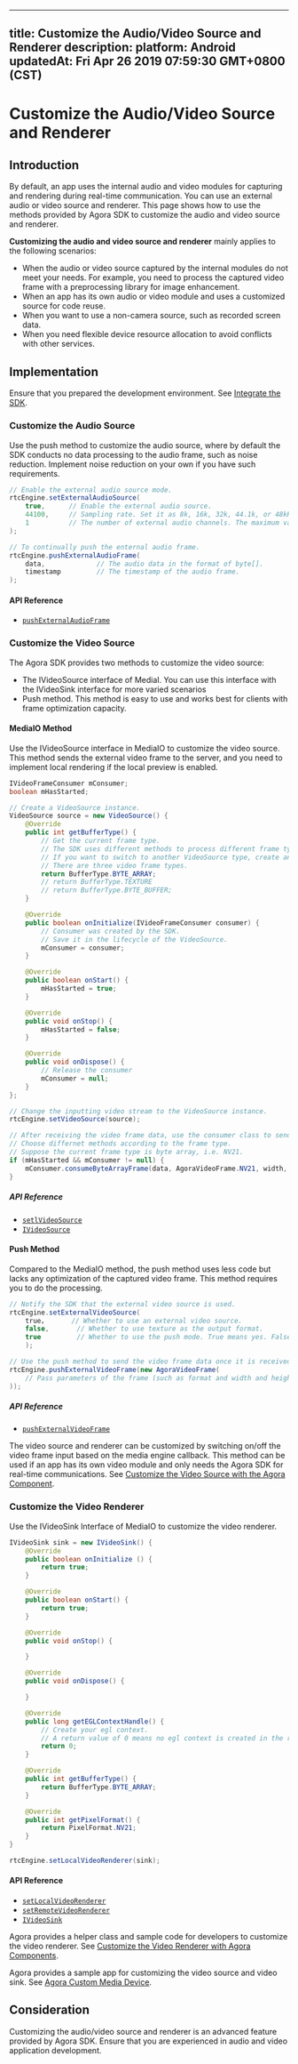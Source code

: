 
---
title: Customize the Audio/Video Source and Renderer
description: 
platform: Android
updatedAt: Fri Apr 26 2019 07:59:30 GMT+0800 (CST)
---
# Customize the Audio/Video Source and Renderer
## Introduction

By default, an app uses the internal audio and video modules for capturing and rendering during real-time communication. You can use an external audio or video source and renderer. This page shows how to use the methods provided by Agora SDK to customize the audio and video source and renderer.

**Customizing the audio and video source and renderer** mainly applies to the following scenarios:

* When the audio or video source captured by the internal modules do not meet your needs. For example, you need to process the captured video frame with a preprocessing library for image enhancement.
* When an app has its own audio or video module and uses a customized source for code reuse.
* When you want to use a non-camera source, such as recorded screen data.
* When you need flexible device resource allocation to avoid conflicts with other services.

## Implementation

Ensure that you prepared the development environment. See [Integrate the SDK](../../en/Video/android_video.md).

### Customize the Audio Source

Use the push method to customize the audio source, where by default the SDK conducts no data processing to the audio frame, such as noise reduction. Implement noise reduction on your own if you have such requirements.

```java
// Enable the external audio source mode.
rtcEngine.setExternalAudioSource(
	true,      // Enable the external audio source.
	44100,     // Sampling rate. Set it as 8k, 16k, 32k, 44.1k, or 48kHz.
	1          // The number of external audio channels. The maximum value is 2.
);

// To continually push the enternal audio frame.
rtcEngine.pushExternalAudioFrame(
	data,             // The audio data in the format of byte[].
	timestamp         // The timestamp of the audio frame.
);
```


#### API Reference
*  [`pushExternalAudioFrame`](https://docs.agora.io/en/Video/API%20Reference/java/classio_1_1agora_1_1rtc_1_1_rtc_engine.html#a9e219a679d066cfc2544b5e8f9d4d69f)

### Customize the Video Source

The Agora SDK provides two methods to customize the video source:

- The IVideoSource interface of MediaI. You can use this interface with the IVideoSink interface for more varied scenarios
- Push method. This method is easy to use and works best for clients with frame optimization capacity.

#### MediaIO Method

Use the IVideoSource interface in MediaIO to customize the video source. This method sends the external video frame to the server, and you need to implement local rendering if the local preview is enabled.

```java
IVideoFrameConsumer mConsumer;
boolean mHasStarted;

// Create a VideoSource instance.
VideoSource source = new VideoSource() {
	@Override
	public int getBufferType() {
		// Get the current frame type. 
		// The SDK uses different methods to process different frame types.
		// If you want to switch to another VideoSource type, create another instance.
		// There are three video frame types.
		return BufferType.BYTE_ARRAY;
		// return BufferType.TEXTURE
		// return BufferType.BYTE_BUFFER;
	}

	@Override
 	public boolean onInitialize(IVideoFrameConsumer consumer) {
		// Consumer was created by the SDK.
		// Save it in the lifecycle of the VideoSource.
		mConsumer = consumer;
	}

	@Override
 	public boolean onStart() {
		mHasStarted = true;
	}

	@Override
  	public void onStop() {
		mHasStarted = false;
	}

	@Override
 	public void onDispose() {
		// Release the consumer
		mConsumer = null;
	}
};

// Change the inputting video stream to the VideoSource instance.
rtcEngine.setVideoSource(source);

// After receiving the video frame data, use the consumer class to send the data.
// Choose differnet methods according to the frame type.
// Suppose the current frame type is byte array, i.e. NV21.
if (mHasStarted && mConsumer != null) {
	mConsumer.consumeByteArrayFrame(data, AgoraVideoFrame.NV21, width, height, rotation, timestamp);
}
```

##### API Reference

* [`setlVideoSource`](https://docs.agora.io/en/Video/API%20Reference/java/classio_1_1agora_1_1rtc_1_1_rtc_engine.html#aa240e991d12b5240fc5fd362cbc0d521)
* [`IVideoSource`](https://docs.agora.io/en/Video/API%20Reference/java/interfaceio_1_1agora_1_1rtc_1_1mediaio_1_1_i_video_source.html)

#### Push Method

Compared to the MediaIO method, the push method uses less code but lacks any optimization of the captured video frame. This method requires you to do the processing.

```java
// Notify the SDK that the external video source is used.
rtcEngine.setExternalVideoSource(
    true，      // Whether to use an external video source.
    false,       // Whether to use texture as the output format.
    true         // Whether to use the push mode. True means yes. False means to use the pull mode, which is not supported.
    );

// Use the push method to send the video frame data once it is received.
rtcEngine.pushExternalVideoFrame(new AgoraVideoFrame(
    // Pass parameters of the frame (such as format and width and height) in the AgoraVideoFrame construct.
));
```

##### API Reference
* [`pushExternalVideoFrame`](https://docs.agora.io/en/Video/API%20Reference/java/classio_1_1agora_1_1rtc_1_1_rtc_engine.html#a6e7327f4449800a2c2ddc200eb2c0386)

The video source and renderer can be customized by switching on/off the video frame input based on the media engine callback. This method can be used if an app has its own video module and only needs the Agora SDK for real-time communications. See [Customize the Video Source with the Agora Component](../../en/Video/custom_advanced_android.md).

### Customize the Video Renderer

Use the IVideoSink Interface of MediaIO to customize the video renderer.

```java
IVideoSink sink = new IVideoSink() {
    @Override
    public boolean onInitialize () {
        return true;
    }

    @Override
    public boolean onStart() {
        return true;
    }

    @Override
    public void onStop() {

    }

    @Override
    public void onDispose() {

    }

    @Override
    public long getEGLContextHandle() {
        // Create your egl context.
        // A return value of 0 means no egl context is created in the renderer.
        return 0;
    }

    @Override
    public int getBufferType() {
        return BufferType.BYTE_ARRAY;
    }

    @Override
    public int getPixelFormat() {
        return PixelFormat.NV21;
    }
}

rtcEngine.setLocalVideoRenderer(sink);
```

#### API Reference
* [`setLocalVideoRenderer`](https://docs.agora.io/en/Video/API%20Reference/java/classio_1_1agora_1_1rtc_1_1_rtc_engine.html#ab10fd6d8dd89a5bca09b115ecd9e3416)
* [`setRemoteVideoRenderer`](https://docs.agora.io/en/Video/API%20Reference/java/classio_1_1agora_1_1rtc_1_1_rtc_engine.html#a0da32c040cb9d987df2950b83459ba56)
* [`IVideoSink`](https://docs.agora.io/en/Video/API%20Reference/java/interfaceio_1_1agora_1_1rtc_1_1mediaio_1_1_i_video_sink.html)


Agora provides a helper class and sample code for developers to customize the video renderer. See [Customize the Video Renderer with Agora Components](../../en/Video/custom_advanced_android.md).

Agora provides a sample app for customizing the video source and video sink. See [Agora Custom Media Device](https://github.com/AgoraIO/Advanced-Video/tree/master/Custom-Media-Device/Agora-Custom-Media-Device-Android).

## Consideration

Customizing the audio/video source and renderer is an advanced feature provided by Agora SDK. Ensure that you are experienced in audio and video application development.
